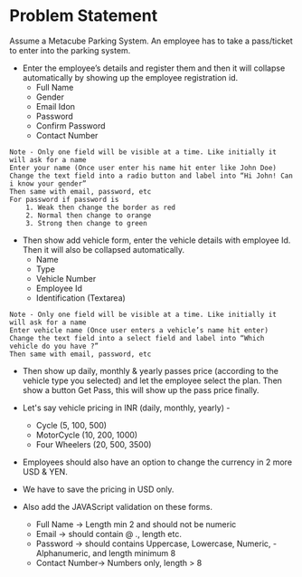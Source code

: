 # Problem Statement
Assume a Metacube Parking System. 
An employee has to take a pass/ticket to enter into the parking system.

- Enter the employee’s details and register them and then it will collapse automatically by showing up the employee registration id.
    - Full Name
    - Gender
    - Email Idon
    - Password
    - Confirm Password
    - Contact Number

```
Note - Only one field will be visible at a time. Like initially it will ask for a name
Enter your name (Once user enter his name hit enter like John Doe)
Change the text field into a radio button and label into “Hi John! Can i know your gender”
Then same with email, password, etc
For password if password is 
    1. Weak then change the border as red
    2. Normal then change to orange
    3. Strong then change to green
```

- Then show add vehicle form, enter the vehicle details with employee Id. Then it will also be collapsed automatically.
    - Name
    - Type
    - Vehicle Number
    - Employee Id
    - Identification (Textarea)

```
Note - Only one field will be visible at a time. Like initially it will ask for a name
Enter vehicle name (Once user enters a vehicle’s name hit enter)
Change the text field into a select field and label into “Which vehicle do you have ?”
Then same with email, password, etc
```


- Then show up daily, monthly & yearly passes price (according to the vehicle type you selected) and let the employee select the plan. Then show a button Get Pass, this will show up the pass price finally. 
- Let's say vehicle pricing in INR (daily, monthly, yearly) -
    - Cycle (5, 100, 500)
    - MotorCycle (10, 200, 1000)
    - Four Wheelers (20, 500, 3500)
- Employees should also have an option to change the currency in 2 more USD & YEN. 
- We have to save the pricing in USD only.

- Also add the JAVAScript validation on these forms. 
    - Full Name -> Length min 2 and should not be numeric
    - Email -> should contain @ ., length etc.
    - Password -> should contains Uppercase, Lowercase, Numeric, - Alphanumeric, and length minimum 8
    - Contact Number-> Numbers only, length > 8
